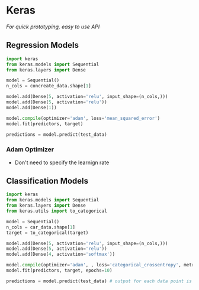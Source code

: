 # Keras
_For quick prototyping, easy to use API_

## Regression Models
```python
import keras
from keras.models import Sequential
from keras.layers import Dense

model = Sequential()
n_cols = concreate_data.shape[1]

model.add(Dense(5, activation='relu', input_shape=(n_cols,)))
model.add(Dense(5, activation='relu'))
model.add(Dense(1))

model.compile(optimizer='adam', loss='mean_squared_error')
model.fit(predictors, target)

predictions = model.predict(test_data)
```

### Adam Optimizer
- Don't need to specify the learnign rate

## Classification Models
```python
import keras
from keras.models import Sequential
from keras.layers import Dense
from keras.utils import to_categorical

model = Sequential()
n_cols = car_data.shape[1]
target = to_categorical(target)

model.add(Dense(5, activation='relu', input_shape=(n_cols,)))
model.add(Dense(5, activation='relu'))
model.add(Dense(4, activation='softmax'))

model.compile(optimizer='adam', , loss='categorical_crossentropy', metrics=['accuracy'])
model.fit(predictors, target, epochs=10)

predictions = model.predict(test_data) # output for each data point is an array of probabilities the outcome belongs to each class
```

